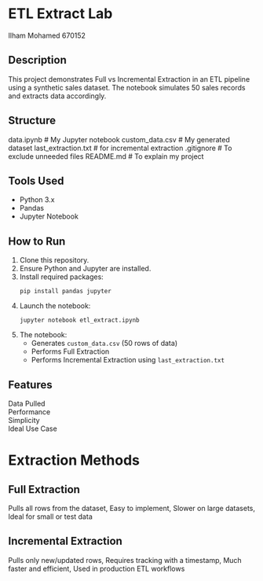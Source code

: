 # ETL Extract Lab

Ilham Mohamed 
670152

## Description

This project demonstrates Full vs Incremental Extraction in an ETL pipeline using a synthetic sales dataset. The notebook simulates 50 sales records and extracts data accordingly.

## Structure
data.ipynb # My Jupyter notebook
custom_data.csv # My generated dataset
last_extraction.txt # for incremental extraction
.gitignore # To exclude unneeded files
README.md # To explain my project

## Tools Used

- Python 3.x
- Pandas
- Jupyter Notebook

## How to Run

1. Clone this repository.
2. Ensure Python and Jupyter are installed.
3. Install required packages:
   ```
   pip install pandas jupyter
   ```
4. Launch the notebook:
   ```
   jupyter notebook etl_extract.ipynb
   ```
5. The notebook:
   - Generates `custom_data.csv` (50 rows of data)
   - Performs Full Extraction
   - Performs Incremental Extraction using `last_extraction.txt`

## Features
 Data Pulled            
 Performance           
 Simplicity             
 Ideal Use Case       

# Extraction Methods
## Full Extraction
Pulls all rows from the dataset,
Easy to implement,
Slower on large datasets,
Ideal for small or test data

## Incremental Extraction
Pulls only new/updated rows,
Requires tracking with a timestamp,
Much faster and efficient,
Used in production ETL workflows


